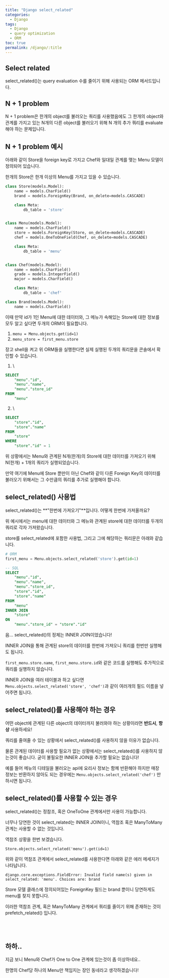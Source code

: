 ```yaml
---
title: "Django select_related"
categories:
  - Django
tags:
  - Django
  - query optimization
  - ORM
toc: true
permalink: /django/:title
---
```


## Select related

select_related()는 query evaluation 수를 줄이기 위해 사용되는 ORM 메서드입니다.


## N + 1 problem

N + 1 problem은 한개의 object를 불러오는 쿼리를 사용했음에도 그 한개의 object와 관계를 가지고 있는 N개의 다른 object를 불러오기 위해
N 개의 추가 쿼리를 evaluate 해야 하는 문제입니다.

## N + 1 problem 예시

아래와 같이 Store을 foreign key로 가지고 Chef와 일대일 관계를 맺는 Menu 모델이 정의되어 있습니다.

한개의 Store은 한개 이상의 Menu를 가지고 있을 수 있습니다.

```python
class Store(models.Model):
    name = models.CharField()
    brand = models.ForeignKey(Brand, on_delete=models.CASCADE)

    class Meta:
        db_table = 'store'


class Menu(models.Model):
    name = models.CharField()
    store = models.ForeignKey(Store, on_delete=models.CASCADE)
    chef = models.OneToOneField(Chef, on_delete=models.CASCADE)

    class Meta:
        db_table = 'menu'


class Chef(models.Model):
    name = models.CharField()
    grade = models.IntegerField()
    major = models.CharField()

    class Meta:
        db_table = 'chef'

class Brand(models.Model):
    name = models.CharField()
```

이때 만약 id가 1인 Menu에 대한 데이터와, 그 메뉴가 속해있는 Store에 대한 정보를 모두 알고 싶다면 두개의 ORM이 필요합니다.

1. `menu = Menu.objects.get(id=1)`
2. `menu_store = first_menu.store`

장고 shell을 켜고 위 ORM들을 실행한다면 실제 실행된 두개의 쿼리문을 콘솔에서 확인할 수 있습니다.

1. \
```sql
SELECT
    "menu"."id",
    "menu"."name",
    "menu"."store_id"
FROM
    "menu"
```
2. \
```sql
SELECT
    "store"."id",
    "store"."name"
FROM
    "store"
WHERE
    "store"."id" = 1
```

위 상황에서는 Menu와 관계된 N개(한개)의 Store에 대한 데이터를 가져오기 위해 N(한개) + 1개의 쿼리가 실행되었습니다.

만약 여기에 Menu에 Store 뿐만이 아닌 Chef와 같이 다른 Foreign Key의 데이터를 불러오기 위해서는 그 수만큼의 쿼리를 추가로 실행해야 합니다.

## select_related() 사용법

select_related()는 **"한번에 가져오기"**입니다. 어떻게 한번에 가져올까요?

위 예시에서는 menu에 대한 데이터와 그 메뉴와 관계된 store에 대한 데이터를 두개의 쿼리로 각자 가져왔습니다.

store를 select_related에 포함한 사용법, 그리고 그에 해당하는 쿼리문은 아래와 같습니다.

```python
# ORM
first_menu = Menu.objects.select_related('store').get(id=1)
```

```SQL
-- SQL
SELECT
    "menu"."id",
    "menu"."name",
    "menu"."store_id",
    "store"."id",
    "store"."name"
FROM
    "menu"
INNER JOIN
    "store"
ON
    "menu"."store_id" = "store"."id"
```

음... select_related()의 정체는 INNER JOIN이었습니다!

INNER JOIN을 통해 관계된 store의 데이터를 한번에 가져오니 쿼리를 한번만 실행해도 됩니다.

`first_menu.store.name`, `first_menu.store.id`와 같은 코드를 실행해도 추가적으로 쿼리를 실행하지 않습니다.

INNER JOIN을 여러 테이블과 하고 싶다면 `Menu.objects.select_related('store', 'chef')`과 같이 여러개의 필드 이름을 넣어주면 됩니다.

## select_related()를 사용해야 하는 경우

어떤 object에 관계된 다른 object의 데이터까지 불러와야 하는 상황이라면 **반드시**, **항상** 사용하세요!

쿼리를 줄여줄 수 있는 상황에서 select_related()를 사용하지 않을 이유가 없습니다.

물론 관계된 데이터를 사용할 필요가 없는 상황에서는 select_related()를 사용하지 않는것이 좋습니다. 굳이 불필요한 INNER JOIN을 추가할 필요는 없습니다!

예를 들어 메뉴의 디테일을 불러오는 api에 요리사 정보는 함께 반환해야 하지만 매장 정보는 반환하지 않아도 되는 경우에는
`Menu.objects.select_related('chef')` 만 하시면 됩니다.

## select_related()를 사용할 수 있는 경우

select_related()는 정참조, 혹은 OneToOne 관계에서만 사용이 가능합니다.

너무나 당연한 것이 select_related는 INNER JOIN이니, 역참조 혹은 ManyToMany 관계는 사용할 수 없는 것입니다.

역참조 상황을 한번 보겠습니다.

`Store.objects.select_related('menu').get(id=1)`

위와 같이 역참조 관계에서 select_related를 사용한다면 아래와 같은 에러 메세지가 나타납니다.

`django.core.exceptions.FieldError: Invalid field name(s) given in select_related: 'menu'. Choices are: brand`

Store 모델 클래스에 정의되어있는 ForeignKey 필드는 brand 뿐이니 당연하게도 menu를 찾지 못합니다.

이러한 역참조 관계, 혹은 ManyToMany 관계에서 쿼리를 줄이기 위해 존재하는 것이 prefetch_related() 입니다.
<br>
<br>
<br>
<br>

## 하하..

지금 보니 Menu와 Chef가 One to One 관계에 있는것이 좀 이상하네요..

한명의 Chef당 하나의 Menu만 책임지는 장인 동네라고 생각하겠습니다!